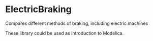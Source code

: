 # ElectricBraking
Compares different methods of braking, including electric machines

These library could be used as introduction to Modelica.
